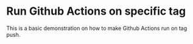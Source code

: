 # Run Github Actions on specific tag

This is a basic demonstration on how to make Github Actions run on tag push.